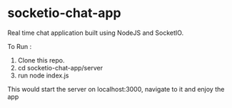 # socketio-chat-app
Real time chat application built using NodeJS and SocketIO.

To Run : 
1) Clone this repo.
2) cd socketio-chat-app/server
3) run node index.js

This would start the server on localhost:3000, navigate to it and enjoy the app
